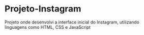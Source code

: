 # Projeto-Instagram
Projeto onde desenvolvi a interface inicial do Instagram, utilizando linguagens como HTML, CSS e JavaScript
